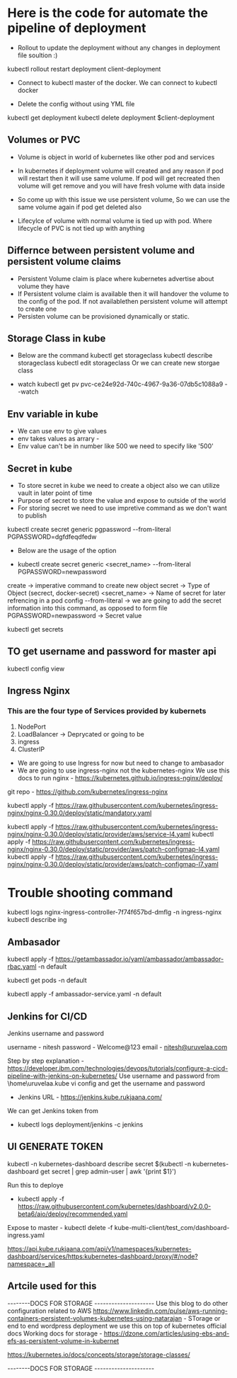 # Here is the code for automate the pipeline of deployment 

- Rollout to update the deployment without any changes in deployment file soultion :) 

kubectl rollout restart deployment client-deployment

- Connect to kubectl master of the docker. We can connect to kubectl docker 


- Delete the config without using YML file 

kubectl get deployment
kubectl delete deployment $client-deployment

## Volumes or PVC 

- Volume is object in world of kubernetes like other pod and services 


- In kubernetes if deployment volume will created and any reason if pod will restart then it will use same volume. If pod will get recreated then volume will get remove and you will have fresh volume with data inside 
- So come up with this issue we use persistent volume, So we can use the same volume again if pod get deleted also 
- Lifecylce of volume with normal volume is tied up with pod. Where lifecycle of PVC is not tied up with anything 


## Differnce between persistent volume and persistent volume claims 

- Persistent Volume claim is place where kubernetes advertise about volume they have 
- If Persistent volume claim  is available then it will handover the volume to the config of the pod. If not availablethen persistent volume will attempt to create one 
- Persisten volume can be provisioned dynamically or static. 

## Storage Class in kube 

- Below are the command 
kubectl get storageclass
kubectl describe storageclass
kubectl edit storageclass
Or we can create new storgae class 

- watch
kubectl get pv pvc-ce24e92d-740c-4967-9a36-07db5c1088a9 --watch 

## Env variable in kube

- We can use env to give values 
- env takes values as arrary - 
- Env value can't be in number like 500 we need to specify like '500'
## Secret in kube

- To store secret in kube we need to create a object also we can utilize vault in later point of time 
- Purpose of secret to store the value and expose to outside of the world 
- For storing secret we need to use impretive command as we don't want to publish 


kubectl create secret generic pgpassword --from-literal PGPASSWORD=dgfdfeqdfedw

- Below are the usage of the option 

- kubectl create secret generic <secret_name> --from-literal PGPASSWORD=newpassword

create -> imperative command to create new object 
secret -> Type of Object (secrect, docker-secret)
<secret_name> -> Name of secret for later refrencing in a pod config 
--from-literal -> we are going to add the secret information into this command, as opposed to form file 
PGPASSWORD=newpassword -> Secret value 

kubectl get secrets

## TO get username and password for master api 
kubectl config view

## Ingress Nginx 
### This are the four type of Services provided by kubernets 
1) NodePort 
2) LoadBalancer -> Deprycated or going to be 
3) ingress
4) ClusterIP 

- We are going to use Ingress for now but need to change to ambasador
- We are going to use ingress-nginx not the kubernetes-nginx
We use this docs to run nginx - https://kubernetes.github.io/ingress-nginx/deploy/

git repo - https://github.com/kubernetes/ingress-nginx

kubectl apply -f https://raw.githubusercontent.com/kubernetes/ingress-nginx/nginx-0.30.0/deploy/static/mandatory.yaml

kubectl apply -f https://raw.githubusercontent.com/kubernetes/ingress-nginx/nginx-0.30.0/deploy/static/provider/aws/service-l4.yaml
kubectl apply -f https://raw.githubusercontent.com/kubernetes/ingress-nginx/nginx-0.30.0/deploy/static/provider/aws/patch-configmap-l4.yaml
kubectl apply -f https://raw.githubusercontent.com/kubernetes/ingress-nginx/nginx-0.30.0/deploy/static/provider/aws/patch-configmap-l7.yaml

# Trouble shooting command 
kubectl logs nginx-ingress-controller-7f74f657bd-dmflg -n ingress-nginx
kubectl describe ing


## Ambasador 

kubectl apply -f https://getambassador.io/yaml/ambassador/ambassador-rbac.yaml -n default

kubectl get pods -n default

kubectl apply -f ambassador-service.yaml -n default


## Jenkins for CI/CD

Jenkins username and password 

username - nitesh
password - Welcome@123
email - nitesh@uruvelaa.com 

Step by step explanation - https://developer.ibm.com/technologies/devops/tutorials/configure-a-cicd-pipeline-with-jenkins-on-kubernetes/
Use username and password from 
\home\uruvelaa\.kube 
vi config and get the username and password 

- Jenkins URL - https://jenkins.kube.rukjaana.com/

We can get Jenkins token from 
- kubectl logs deployment/jenkins -c jenkins


## UI GENERATE TOKEN 

kubectl -n kubernetes-dashboard describe secret $(kubectl -n kubernetes-dashboard get secret | grep admin-user | awk '{print $1}')

Run this to deploye 
- kubectl apply -f https://raw.githubusercontent.com/kubernetes/dashboard/v2.0.0-beta6/aio/deploy/recommended.yaml

Expose to master - kubectl delete -f kube-multi-client/test_com/dashboard-ingress.yaml

https://api.kube.rukjaana.com/api/v1/namespaces/kubernetes-dashboard/services/https:kubernetes-dashboard:/proxy/#/node?namespace=_all

## Artcile used for this 

--------DOCS FOR STORAGE ---------------------
Use this blog to do other configuration related to AWS 
https://www.linkedin.com/pulse/aws-running-containers-persistent-volumes-kubernetes-using-natarajan - STorage or end to end wordpress deployment we use this on top of kubernetes official docs 
Working docs for storage - https://dzone.com/articles/using-ebs-and-efs-as-persistent-volume-in-kubernet

https://kubernetes.io/docs/concepts/storage/storage-classes/

--------DOCS FOR STORAGE ---------------------


